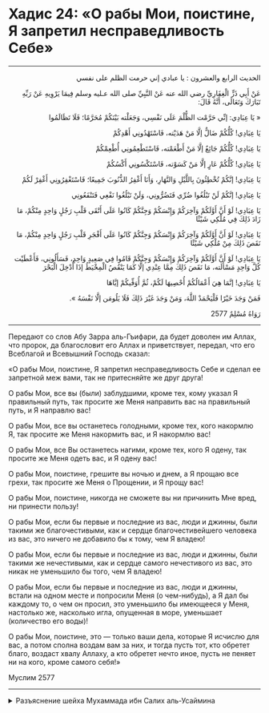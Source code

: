 <h1 class="hadith-header">Хадис 24: «О рабы Мои, поистине, Я запретил несправедливость Себе» </h1>

<hr>

<p class="arabic-text" dir="rtl">
الحديث الرابع والعشرون :  
 يا عبادي إني حرمت الظلم على نفسي 
</p>

<p class="arabic-text" dir="rtl">
عَنْ أَبِي ذَرٍّ الْغِفَارِيِّ رضي الله عنه عَنْ النَّبِيِّ صلى الله عـليه وسلم فِيمَا يَرْوِيهِ عَنْ رَبِّهِ تَبَارَكَ وَتَعَالَى، أَنَّهُ قَالَ: 
</p>

<p class="arabic-text" dir="rtl">
« يَا عِبَادِي: إنِّي حَرَّمْت الظُّلْمَ عَلَى نَفْسِي، وَجَعَلْته بَيْنَكُمْ مُحَرَّمًا؛ فَلَا تَظَالَمُوا
</p>

<p class="arabic-text" dir="rtl">
 يَا عِبَادِي! كُلُّكُمْ ضَالٌّ إلَّا مَنْ هَدَيْته، فَاسْتَهْدُونِي أَهْدِكُمْ
</p>

<p class="arabic-text" dir="rtl">
 يَا عِبَادِي! كُلُّكُمْ جَائِعٌ إلَّا مَنْ أَطْعَمْته، فَاسْتَطْعِمُونِي أُطْعِمْكُمْ
</p>

<p class="arabic-text" dir="rtl">
 يَا عِبَادِي! كُلُّكُمْ عَارٍ إلَّا مَنْ كَسَوْته، فَاسْتَكْسُونِي أَكْسُكُمْ
</p>

<p class="arabic-text" dir="rtl">
 يَا عِبَادِي! إنَّكُمْ تُخْطِئُونَ بِاللَّيْلِ وَالنَّهَارِ، وَأَنَا أَغْفِرُ الذُّنُوبَ جَمِيعًا؛ فَاسْتَغْفِرُونِي أَغْفِرْ لَكُمْ
</p>

<p class="arabic-text" dir="rtl">
 يَا عِبَادِي! إنَّكُمْ لَنْ تَبْلُغُوا ضُرِّي فَتَضُرُّونِي، وَلَنْ تَبْلُغُوا نَفْعِي فَتَنْفَعُونِي
</p>

<p class="arabic-text" dir="rtl">
 يَا عِبَادِي! لَوْ أَنَّ أَوَّلَكُمْ وَآخِرَكُمْ وَإِنْسَكُمْ وَجِنَّكُمْ كَانُوا عَلَى أَتْقَى قَلْبِ رَجُلٍ وَاحِدٍ مِنْكُمْ، مَا زَادَ ذَلِكَ فِي مُلْكِي شَيْئًا
</p>

<p class="arabic-text" dir="rtl">
 يَا عِبَادِي! لَوْ أَنَّ أَوَّلَكُمْ وَآخِرَكُمْ وَإِنْسَكُمْ وَجِنَّكُمْ كَانُوا عَلَى أَفْجَرِ قَلْبِ رَجُلٍ وَاحِدٍ مِنْكُمْ، مَا نَقَصَ ذَلِكَ مِنْ مُلْكِي شَيْئًا
</p>

<p class="arabic-text" dir="rtl">
 يَا عِبَادِي! لَوْ أَنَّ أَوَّلَكُمْ وَآخِرَكُمْ وَإِنْسَكُمْ وَجِنَّكُمْ قَامُوا فِي صَعِيدٍ وَاحِدٍ، فَسَأَلُونِي، فَأَعْطَيْت كُلَّ وَاحِدٍ مَسْأَلَته، مَا نَقَصَ ذَلِكَ مِمَّا عِنْدِي إلَّا كَمَا يَنْقُصُ الْمِخْيَطُ إذَا أُدْخِلَ الْبَحْرَ
</p>

<p class="arabic-text" dir="rtl">
 يَا عِبَادِي! إنَّمَا هِيَ أَعْمَالُكُمْ أُحْصِيهَا لَكُمْ، ثُمَّ أُوَفِّيكُمْ إيَّاهَا
</p>

<p class="arabic-text" dir="rtl">
 فَمَنْ وَجَدَ خَيْرًا فَلْيَحْمَدْ اللَّهَ، وَمَنْ وَجَدَ غَيْرَ ذَلِكَ فَلَا يَلُومَن إلَّا نَفْسَهُ ». 
</p>

<p class="arabic-subtext" dir="rtl">
رَوَاهُ مُسْلِمٌ 2577
</p>

<hr>

<p class="russian-text">
Передают со слов Абу Зарра аль-Гъифари, да будет доволен им Аллах, что пророк, да благословит его Аллах и приветствует, передал, что его Всеблагой и Всевышний Господь сказал: 
</p>

<p class="russian-text">
«О рабы Мои, поистине, Я запретил несправедливость Себе и сделал ее запретной меж вами, так не притесняйте же друг друга! 
</p>

<p class="russian-text">
О рабы Мои, все вы (были) заблудшими, кроме тех, кому указал Я правильный путь, так просите же Меня направить вас на правильный путь, и Я направлю вас! 
</p>

<p class="russian-text">
О рабы Мои, все вы останетесь голодными, кроме тех, кого накормлю Я, так просите же Меня накормить вас, и Я накормлю вас! 
</p>

<p class="russian-text">
О рабы Мои, все Вы останетесь нагими, кроме тех, кого Я одену, так просите же Меня одеть вас, и Я одену вас! 
</p>

<p class="russian-text">
О рабы Мои, поистине, грешите вы ночью и днем, а Я прощаю все грехи, так просите же Меня о Прощении, и Я прощу вас! 
</p>

<p class="russian-text">
О рабы Мои, поистине, никогда не сможете вы ни причинить Мне вред, ни принести пользу! 
</p>

<p class="russian-text">
О рабы Мои, если бы первые и последние из вас, люди и джинны, были такими же благочестивыми, как и сердце благочестивейшего человека из вас, это ничего не добавило бы к тому, чем Я владею! 
</p>

<p class="russian-text">
О рабы Мои, если бы первые и последние из вас, люди и джинны, были такими же нечестивыми, как и сердце самого нечестивого из вас, это никак не уменьшило бы того, чем Я владею! 
</p>

<p class="russian-text">
О рабы Мои, если бы первые и последние из вас, люди и джинны, встали на одном месте и попросили Меня (о чем-нибудь), а Я дал бы каждому то, о чем он просил, это уменьшило бы имеющееся у Меня, настолько же, насколько игла, опущенная в море, уменьшает (количество его воды)! 
</p>

<p class="russian-text">
О рабы Мои, поистине, это — только ваши дела, которые Я исчислю для вас, а потом сполна воздам вам за них, 
и тогда пусть тот, кто обретет благо, воздаст хвалу Аллаху, а кто обретет нечто иное, пусть не пеняет ни на кого, кроме самого себя!»
</p>

<p class="russian-subtext">
Муслим 2577
</p>

<hr class="endline">

<details class="comments">
  <summary class="comments-title">Разъяснение шейха Мухаммада ибн Салих аль-Усаймина</summary>
  <p class="comments-text">Скоро...</p>
</details>